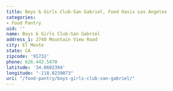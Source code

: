```yaml
---
title: Boys & Girls Club-San Gabriel, Food Oasis Los Angeles
categories:
- Food Pantry
uid: ''
name: Boys & Girls Club-San Gabriel
address_1: 2740 Mountain View Road
city: El Monte
state: CA
zipcode: '91732'
phone: 626.442.5470
latitude: '34.0602394'
longitude: "-118.0239073"
uri: "/food-pantry/boys-girls-club-san-gabriel/"
---
```


